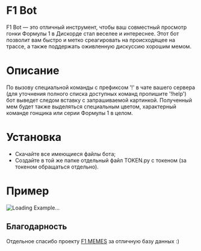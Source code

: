 # F1 Bot
F1 Bot — это отличный инструмент, чтобы ваш совместный просмотр гонки Формулы 1 в Дискорде стал веселее и интереснее. Этот бот позволит вам быстро и метко среагировать на происходящее на трассе, а также поддержать оживленную дискуссию хорошим мемом.

# Описание
По вызову специальной команды с префиксом '!' в чате вашего сервера (для уточнения полного списка доступных команд пропишите '!help') бот выведет следом вставку с запрашиваемой картинкой. Полученный мем будет также выделяться специальным цветом, характерный команде гонщика или серии Формулы 1 в целом.

# Установка
* Скачайте все имеющиеся файлы бота;
* Создайте в той же папке отдельный файл TOKEN.py с токеном (за токеном обращаться отдельно).

# Пример
![Loading Example...](https://cdn.discordapp.com/attachments/721254700317671457/1061408599668174868/ezgif-5-614b46c125.gif)

## Благодарность
Отдельное спасибо проекту [F1 MEMES](https://vk.com/f1memes) за отличную базу данных :)